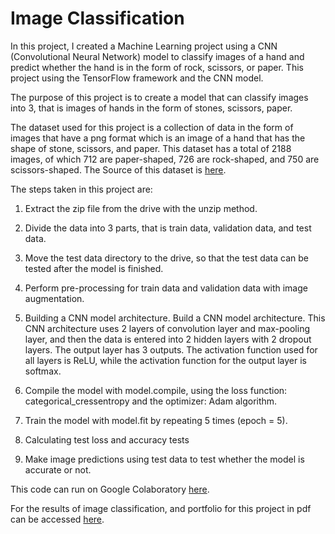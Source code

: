 # Image Classification

In this project, I created a Machine Learning project using a CNN (Convolutional Neural Network) model to classify images of a hand and predict whether the hand is in the form of rock, scissors, or paper. This project using the TensorFlow framework and the CNN model.

The purpose of this project is to create a model that can classify images into 3, that is images of hands in the form of stones, scissors, paper.

The dataset used for this project is a collection of data in the form of images that have a png format which is an image of a hand that has the shape of stone, scissors, and paper. This dataset has a total of 2188 images, of which 712 are paper-shaped, 726 are rock-shaped, and 750 are scissors-shaped. The Source of this dataset is [here]( https://dicodingacade-my.blob.core.windows.net/picodiploma/ml_pemula_academy/rockpaperscissors.zip).

The steps taken in this project are:
1.	Extract the zip file from the drive with the unzip method.
2.	Divide the data into 3 parts, that is train data, validation data, and test data.
3.	Move the test data directory to the drive, so that the test data can be tested after the model is finished.
4.	Perform pre-processing for train data and validation data with image augmentation.
5.	Building a CNN model architecture. Build a CNN model architecture. This CNN architecture uses 2 layers of convolution layer and max-pooling layer, and then the data is entered into 2 hidden layers with 2 dropout layers. The output layer has 3 outputs. The activation function used for all layers is ReLU, while the activation function for the output layer is softmax.

6.	Compile the model with model.compile, using the loss function: categorical_cressentropy and the optimizer: Adam algorithm.
7.	Train the model with model.fit by repeating 5 times (epoch = 5).
8.	Calculating test loss and accuracy tests
9.	Make image predictions using test data to test whether the model is accurate or not.

This code can run on Google Colaboratory [here](https://drive.google.com/drive/folders/1m_m9NDipJ1yzMZAW8yEAwH0TDF8HFZNl?usp=sharing).

For the results of image classification, and portfolio for this project in pdf can be accessed [here](https://drive.google.com/file/d/1Uw3DYYBzA6dc1tTyoTfIC06rQ3gQwgUi/view?usp=sharing).



